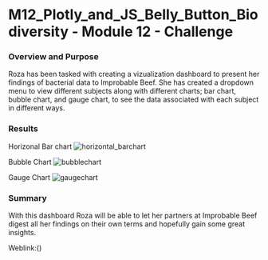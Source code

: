 # M12_Plotly_and_JS_Belly_Button_Biodiversity - Module 12 - Challenge

### Overview and Purpose

Roza has been tasked with creating a vizualization dashboard to present her findings of bacterial data to Improbable Beef. She has created a dropdown menu to view different subjects along with different charts; bar chart, bubble chart, and gauge chart, to see the data associated with each subject in different ways. 

### Results

Horizonal Bar chart
![horizontal_barchart](https://user-images.githubusercontent.com/88510296/140666926-7a5b67a7-b27c-4142-befc-187d85e1212a.png)

Bubble Chart
![bubblechart](https://user-images.githubusercontent.com/88510296/140666933-734bc999-b70f-47e8-9d2d-2db5d22401b4.png)

Gauge Chart
![gaugechart](https://user-images.githubusercontent.com/88510296/140666941-3dfb06e4-6d2c-4e02-a9af-bb18c302549d.png)

### Summary

With this dashboard Roza will be able to let her partners at Improbable Beef digest all her findings on their own terms and hopefully gain some great insights.

Weblink:()

